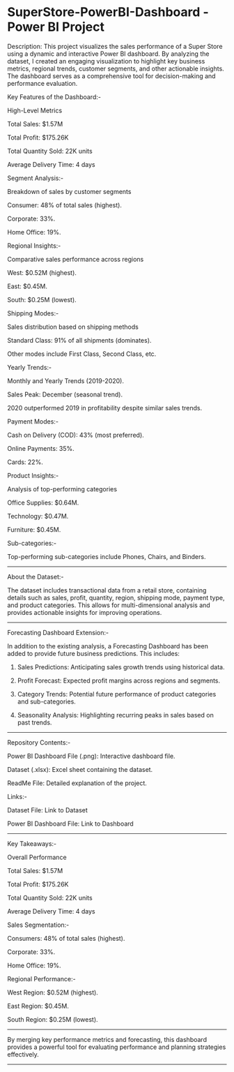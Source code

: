 # SuperStore-PowerBI-Dashboard - Power BI Project

Description: 
This project visualizes the sales performance of a Super Store using a dynamic and interactive Power BI dashboard. By analyzing the dataset, I created an engaging visualization to highlight key business metrics, regional trends, customer segments, and other actionable insights. The dashboard serves as a comprehensive tool for decision-making and performance evaluation.

Key Features of the Dashboard:-

High-Level Metrics

Total Sales: $1.57M

Total Profit: $175.26K

Total Quantity Sold: 22K units

Average Delivery Time: 4 days


Segment Analysis:-

Breakdown of sales by customer segments

Consumer: 48% of total sales (highest).

Corporate: 33%.

Home Office: 19%.



Regional Insights:-

Comparative sales performance across regions

West: $0.52M (highest).

East: $0.45M.

South: $0.25M (lowest).



Shipping Modes:-

Sales distribution based on shipping methods

Standard Class: 91% of all shipments (dominates).

Other modes include First Class, Second Class, etc.



Yearly Trends:-

Monthly and Yearly Trends (2019-2020).

Sales Peak: December (seasonal trend).

2020 outperformed 2019 in profitability despite similar sales trends.



Payment Modes:-

Cash on Delivery (COD): 43% (most preferred).

Online Payments: 35%.

Cards: 22%.


Product Insights:-

Analysis of top-performing categories

Office Supplies: $0.64M.

Technology: $0.47M.

Furniture: $0.45M.


Sub-categories:-

Top-performing sub-categories include Phones, Chairs, and Binders.




---

About the Dataset:-

The dataset includes transactional data from a retail store, containing details such as sales, profit, quantity, region, shipping mode, payment type, and product categories. This allows for multi-dimensional analysis and provides actionable insights for improving operations.


---

Forecasting Dashboard Extension:-

In addition to the existing analysis, a Forecasting Dashboard has been added to provide future business predictions. This includes:

1. Sales Predictions: Anticipating sales growth trends using historical data.


2. Profit Forecast: Expected profit margins across regions and segments.


3. Category Trends: Potential future performance of product categories and sub-categories.


4. Seasonality Analysis: Highlighting recurring peaks in sales based on past trends.




---

Repository Contents:-

Power BI Dashboard File (.png): Interactive dashboard file.

Dataset (.xlsx): Excel sheet containing the dataset.

ReadMe File: Detailed explanation of the project.


Links:-

Dataset File: Link to Dataset

Power BI Dashboard File: Link to Dashboard



---

Key Takeaways:-

Overall Performance

Total Sales: $1.57M

Total Profit: $175.26K

Total Quantity Sold: 22K units

Average Delivery Time: 4 days


Sales Segmentation:-

Consumers: 48% of total sales (highest).

Corporate: 33%.

Home Office: 19%.


Regional Performance:-

West Region: $0.52M (highest).

East Region: $0.45M.

South Region: $0.25M (lowest).



---

By merging key performance metrics and forecasting, this dashboard provides a powerful tool for evaluating performance and planning strategies effectively.


---
